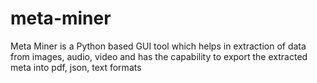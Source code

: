 # meta-miner
Meta Miner is a Python based GUI tool which helps in extraction of data from images, audio, video and has the capability to export the extracted meta into pdf, json, text formats

